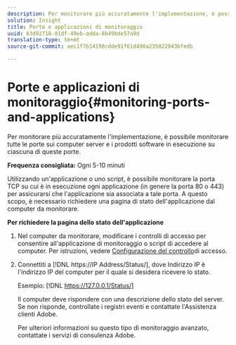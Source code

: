 ```yaml
---
description: Per monitorare più accuratamente l'implementazione, è possibile monitorare tutte le porte sui computer server e i prodotti software in esecuzione su ciascuna di queste porte.
solution: Insight
title: Porte e applicazioni di monitoraggio
uuid: 63d92718-81df-49eb-adda-8b49bde57a9d
translation-type: tm+mt
source-git-commit: aec1f7b14198cdde91f61d490a235022943bfedb

---
```



# Porte e applicazioni di monitoraggio{#monitoring-ports-and-applications}

Per monitorare più accuratamente l&#39;implementazione, è possibile monitorare tutte le porte sui computer server e i prodotti software in esecuzione su ciascuna di queste porte.

**Frequenza consigliata:** Ogni 5-10 minuti

Utilizzando un&#39;applicazione o uno script, è possibile monitorare la porta TCP su cui è in esecuzione ogni applicazione (in genere la porta 80 o 443) per assicurarsi che l&#39;applicazione sia associata a tale porta. A questo scopo, è necessario richiedere una pagina di stato dell&#39;applicazione dal computer da monitorare.

**Per richiedere la pagina dello stato dell&#39;applicazione**

1. Nel computer da monitorare, modificare i controlli di accesso per consentire all&#39;applicazione di monitoraggio o script di accedere al computer. Per istruzioni, vedere [Configurazione del controllo](../../../home/c-inst-svr/c-admin-inst-svr/c-config-acs-ctrl/c-config-acs-ctrl.md#concept-ac385e870dbe4b57a72bf7266b60f93d)di accesso.
1. Connettiti a [!DNL https://IP Address/Status/], dove Indirizzo IP è l&#39;indirizzo IP del computer per il quale si desidera ricevere lo stato.

   Esempio: [!DNL https://127.0.0.1/Status/]

   Il computer deve rispondere con una descrizione dello stato del server. Se non risponde, controllate i registri eventi e contattate l&#39;Assistenza clienti Adobe.

   Per ulteriori informazioni su questo tipo di monitoraggio avanzato, contattate i servizi di consulenza Adobe.

